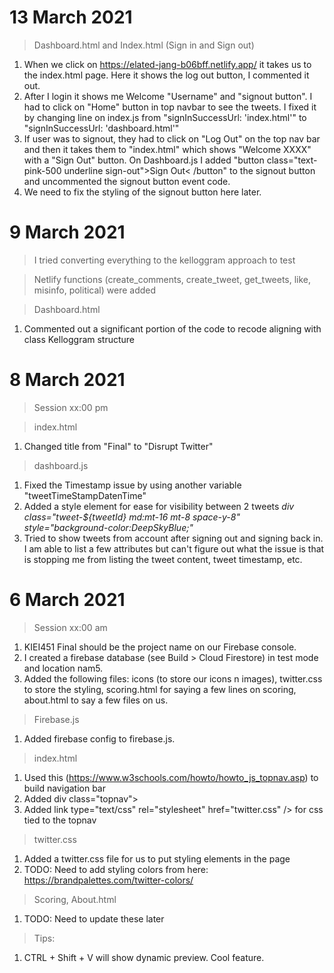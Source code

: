 # 13 March 2021

> Dashboard.html and Index.html (Sign in and Sign out)
1. When we click on https://elated-jang-b06bff.netlify.app/ it takes us to the index.html page. Here it shows the log out button, I commented it out.
2. After I login it shows me Welcome "Username" and "signout button". I had to click on "Home" button in top navbar to see the tweets. I fixed it by changing line on index.js from "signInSuccessUrl: 'index.html'" to "signInSuccessUrl: 'dashboard.html'"
3. If user was to signout, they had to click on "Log Out" on the top nav bar and then it takes them to "index.html" which shows "Welcome XXXX" with a "Sign Out" button. On Dashboard.js I added "button class="text-pink-500 underline sign-out">Sign Out< /button" to the signout button and uncommented the signout button event code. 
4. We need to fix the styling of the signout button here later.


# 9 March 2021
> I tried converting everything to the kelloggram approach to test

> Netlify functions (create_comments, create_tweet, get_tweets, like, misinfo, political) were added

> Dashboard.html
1. Commented out a significant portion of the code to recode aligning with class Kelloggram structure


# 8 March 2021
> Session xx:00 pm

> index.html
1. Changed title from "Final" to "Disrupt Twitter"

> dashboard.js
1. Fixed the Timestamp issue by using another variable "tweetTimeStampDatenTime"
2. Added a style element for ease for visibility between 2 tweets *div class="tweet-${tweetId} md:mt-16 mt-8 space-y-8" style="background-color:DeepSkyBlue;"*
3. Tried to show tweets from account after signing out and signing back in. I am able to list a few attributes but can't figure out what the issue is that is stopping me from listing the tweet content, tweet timestamp, etc.


# 6 March 2021
> Session xx:00 am
1. KIEI451 Final should be the project name on our Firebase console.
2. I created a firebase database (see Build > Cloud Firestore) in test mode and location nam5.
3. Added the following files: icons (to store our icons n images), twitter.css to store the styling, scoring.html for saying a few lines on scoring, about.html to say a few files on us.

> Firebase.js
1. Added firebase config to firebase.js.

> index.html
1. Used this (https://www.w3schools.com/howto/howto_js_topnav.asp) to build navigation bar 
2. Added div class="topnav">
3. Added link type="text/css" rel="stylesheet" href="twitter.css" /> for css tied to the topnav

> twitter.css
1. Added a twitter.css file for us to put styling elements in the page
2. TODO: Need to add styling colors from here: https://brandpalettes.com/twitter-colors/

> Scoring, About.html
1. TODO: Need to update these later

> Tips:
1. CTRL + Shift + V will show dynamic preview. Cool feature.






